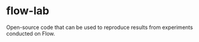 # flow-lab
Open-source code that can be used to reproduce results from experiments conducted on Flow.
